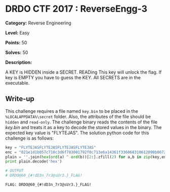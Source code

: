 # DRDO CTF 2017 : ReverseEngg-3

**Category:** Reverse Engineering

**Level:** Easy

**Points:** 50

**Solves:** 50

**Description:**

A KEY is HIDDEN inside a SECRET. READing This key will unlock the flag. If key is EMPTY you have to guess the KEY. All SECRETS are in the executable.

## Write-up

This challenge requires a file named `key.bin` to be placed in the `%LOCALAPPDATA%\secret` folder. Also, the attributes of the file should be `hidden` and `read-only`. The challenge binary reads the contents of the file *key.bin* and treats it as a key to decode the stored values in the binary. The expected key value is "FLYTEJAS". The solution python code for this challenge is as follows:

```python
key = "FLYTEJASFLYTEJASFLYTEJASFLYTEJAS"
enc = "021e1d1b057c710c3d6f783001792f0c713e6a14361f336068310612090b0672".decode('hex')
plain = ''.join(hex(ord(a) ^ ord(b))[2:].zfill(2) for a,b in zip(key,enc))
print plain.decode('hex')

# OUTPUT
# DRDO@60_{#!dD3n_7r3@sUr3.}_FLAG!
```

`FLAG: DRDO@60_{#!dD3n_7r3@sUr3.}_FLAG!`
